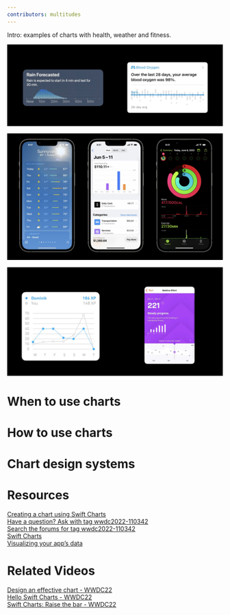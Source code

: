 ```yaml
---
contributors: multitudes
---
```


Intro: examples of charts with health, weather and fitness.


![charts example][charts]

[charts]: ../../../images/notes/wwdc22/110342/charts1.jpg

![charts example][charts2]

[charts2]: ../../../images/notes/wwdc22/110342/charts2.jpg

![charts example][charts3]

[charts3]: ../../../images/notes/wwdc22/110342/charts3.jpg




# When to use charts


# How to use charts


# Chart design systems

# Resources
[Creating a chart using Swift Charts](https://developer.apple.com/documentation/Charts/Creating-a-chart-using-Swift-Charts)  
[Have a question? Ask with tag wwdc2022-110342](https://developer.apple.com/forums/create/question?&tag1=386030&tag2=360030)  
[Search the forums for tag wwdc2022-110342](https://developer.apple.com/forums/tags/wwdc2022-110342)  
[Swift Charts](https://developer.apple.com/documentation/Charts)  
[Visualizing your app’s data](https://developer.apple.com/documentation/charts/visualizing_your_app_s_data)


# Related Videos
[Design an effective chart - WWDC22](https://developer.apple.com/videos/play/wwdc2022/110340)  
[Hello Swift Charts - WWDC22](https://developer.apple.com/videos/play/wwdc2022/10136)  
[Swift Charts: Raise the bar - WWDC22](https://developer.apple.com/videos/play/wwdc2022/10137)
